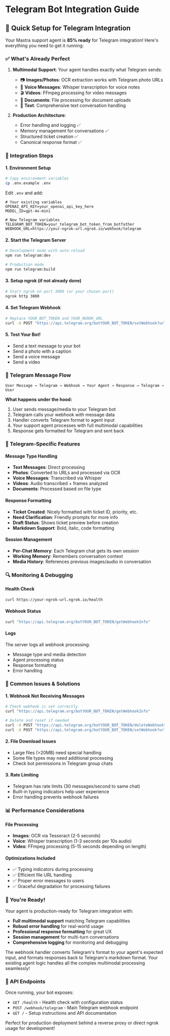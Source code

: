 # Telegram Bot Integration Guide

## 🚀 Quick Setup for Telegram Integration

Your Mastra support agent is **85% ready** for Telegram integration! Here's everything you need to get it running:

### ✅ What's Already Perfect

1. **Multimodal Support**: Your agent handles exactly what Telegram sends:
   - 📷 **Images/Photos**: OCR extraction works with Telegram photo URLs
   - 🎵 **Voice Messages**: Whisper transcription for voice notes  
   - 🎬 **Videos**: FFmpeg processing for video messages
   - 📄 **Documents**: File processing for document uploads
   - 💬 **Text**: Comprehensive text conversation handling

2. **Production Architecture**: 
   - Error handling and logging ✅
   - Memory management for conversations ✅ 
   - Structured ticket creation ✅
   - Canonical response format ✅

### 🔧 Integration Steps

#### 1. Environment Setup
```bash
# Copy environment variables
cp .env.example .env
```

Edit `.env` and add:
```env
# Your existing variables
OPENAI_API_KEY=your_openai_api_key_here
MODEL_ID=gpt-4o-mini

# New Telegram variables  
TELEGRAM_BOT_TOKEN=your_telegram_bot_token_from_botfather
WEBHOOK_URL=https://your-ngrok-url.ngrok.io/webhook/telegram
```

#### 2. Start the Telegram Server
```bash
# Development mode with auto-reload
npm run telegram:dev

# Production mode
npm run telegram:build
```

#### 3. Setup ngrok (if not already done)
```bash
# Start ngrok on port 3000 (or your chosen port)
ngrok http 3000
```

#### 4. Set Telegram Webhook
```bash
# Replace YOUR_BOT_TOKEN and YOUR_NGROK_URL
curl -X POST "https://api.telegram.org/botYOUR_BOT_TOKEN/setWebhook?url=https://your-ngrok-url.ngrok.io/webhook/telegram"
```

#### 5. Test Your Bot!
- Send a text message to your bot
- Send a photo with a caption
- Send a voice message
- Send a video

### 📱 Telegram Message Flow

```
User Message → Telegram → Webhook → Your Agent → Response → Telegram → User
```

**What happens under the hood:**
1. User sends message/media to your Telegram bot
2. Telegram calls your webhook with message data
3. Handler converts Telegram format to agent input
4. Your support agent processes with full multimodal capabilities
5. Response gets formatted for Telegram and sent back

### 🎯 Telegram-Specific Features

#### Message Type Handling
- **Text Messages**: Direct processing 
- **Photos**: Converted to URLs and processed via OCR
- **Voice Messages**: Transcribed via Whisper
- **Videos**: Audio transcribed + frames analyzed
- **Documents**: Processed based on file type

#### Response Formatting
- **Ticket Created**: Nicely formatted with ticket ID, priority, etc.
- **Need Clarification**: Friendly prompts for more info
- **Draft Status**: Shows ticket preview before creation
- **Markdown Support**: Bold, italic, code formatting

#### Session Management  
- **Per-Chat Memory**: Each Telegram chat gets its own session
- **Working Memory**: Remembers conversation context
- **Media History**: References previous images/audio in conversation

### 🔍 Monitoring & Debugging

#### Health Check
```bash
curl https://your-ngrok-url.ngrok.io/health
```

#### Webhook Status
```bash
curl "https://api.telegram.org/botYOUR_BOT_TOKEN/getWebhookInfo"
```

#### Logs
The server logs all webhook processing:
- Message type and media detection
- Agent processing status  
- Response formatting
- Error handling

### 🚨 Common Issues & Solutions

#### 1. **Webhook Not Receiving Messages**
```bash
# Check webhook is set correctly
curl "https://api.telegram.org/botYOUR_BOT_TOKEN/getWebhookInfo"

# Delete and reset if needed
curl -X POST "https://api.telegram.org/botYOUR_BOT_TOKEN/deleteWebhook"
curl -X POST "https://api.telegram.org/botYOUR_BOT_TOKEN/setWebhook?url=https://your-new-ngrok-url.ngrok.io/webhook/telegram"
```

#### 2. **File Download Issues**
- Large files (>20MB) need special handling
- Some file types may need additional processing
- Check bot permissions in Telegram group chats

#### 3. **Rate Limiting**
- Telegram has rate limits (30 messages/second to same chat)
- Built-in typing indicators help user experience
- Error handling prevents webhook failures

### 📊 Performance Considerations

#### File Processing
- **Images**: OCR via Tesseract (2-5 seconds)
- **Voice**: Whisper transcription (1-3 seconds per 10s audio)
- **Video**: FFmpeg processing (5-15 seconds depending on length)

#### Optimizations Included
- ✅ Typing indicators during processing
- ✅ Efficient file URL handling
- ✅ Proper error messages to users
- ✅ Graceful degradation for processing failures

### 🎉 You're Ready!

Your agent is production-ready for Telegram integration with:

- **Full multimodal support** matching Telegram capabilities
- **Robust error handling** for real-world usage  
- **Professional response formatting** for great UX
- **Session management** for multi-turn conversations
- **Comprehensive logging** for monitoring and debugging

The webhook handler converts Telegram's format to your agent's expected input, and formats responses back to Telegram's markdown format. Your existing agent logic handles all the complex multimodal processing seamlessly!

### 🔗 API Endpoints

Once running, your bot exposes:

- `GET /health` - Health check with configuration status
- `POST /webhook/telegram` - Main Telegram webhook endpoint  
- `GET /` - Setup instructions and API documentation

Perfect for production deployment behind a reverse proxy or direct ngrok usage for development!